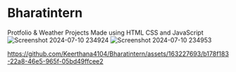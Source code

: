 # Bharatintern
Protfolio & Weather Projects Made using HTML CSS and JavaScript
![Screenshot 2024-07-10 234924](https://github.com/Keerthana4104/Bharatintern/assets/163227693/6ff7ee03-89a7-444c-a5a7-51237753090f)
![Screenshot 2024-07-10 234953](https://github.com/Keerthana4104/Bharatintern/assets/163227693/23986a6d-309b-4b31-b04c-3366a8d941a3)

https://github.com/Keerthana4104/Bharatintern/assets/163227693/b178f183-22a8-46e5-965f-05bd49ffcee2
